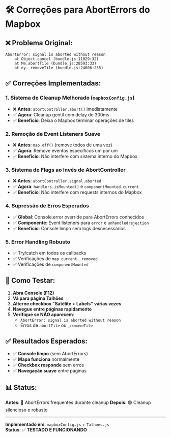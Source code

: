# 🛠️ Correções para AbortErrors do Mapbox

## ❌ Problema Original:
```
AbortError: signal is aborted without reason
    at Object.cancel (bundle.js:11029:32)
    at Me.abortTile (bundle.js:28593:33)
    at ey._removeTile (bundle.js:24606:255)
```

## ✅ Correções Implementadas:

### 1. **Sistema de Cleanup Melhorado** (`mapboxConfig.js`)
- ❌ **Antes**: `abortController.abort()` imediatamente
- ✅ **Agora**: Cleanup gentil com delay de 300ms
- ✅ **Benefício**: Deixa o Mapbox terminar operações de tiles

### 2. **Remoção de Event Listeners Suave**
- ❌ **Antes**: `map.off()` (remove todos de uma vez)
- ✅ **Agora**: Remove eventos específicos um por um
- ✅ **Benefício**: Não interfere com sistema interno do Mapbox

### 3. **Sistema de Flags ao Invés de AbortController**
- ❌ **Antes**: `abortController.signal.aborted`
- ✅ **Agora**: `handlers.isMounted()` e `componentMounted.current`
- ✅ **Benefício**: Não interfere com requests internos do Mapbox

### 4. **Supressão de Erros Esperados**
- ✅ **Global**: Console.error override para AbortErrors conhecidos
- ✅ **Componente**: Event listeners para `error` e `unhandledrejection`
- ✅ **Benefício**: Console limpo sem logs desnecessários

### 5. **Error Handling Robusto**
- ✅ Try/catch em todos os callbacks
- ✅ Verificações de `map.current._removed`
- ✅ Verificações de `componentMounted`

## 🧪 Como Testar:

1. **Abra Console (F12)**
2. **Vá para página Talhões**
3. **Alterne checkbox "Satélite + Labels" várias vezes**
4. **Navegue entre páginas rapidamente**
5. **Verifique se NÃO aparecem**:
   - `AbortError: signal is aborted without reason`
   - Erros de `abortTile` ou `_removeTile`

## ✅ Resultados Esperados:

- ✅ **Console limpo** (sem AbortErrors)
- ✅ **Mapa funciona** normalmente
- ✅ **Checkbox responde** sem erros
- ✅ **Navegação suave** entre páginas

## 📊 Status:

**Antes**: 🔴 AbortErrors frequentes durante cleanup
**Depois**: 🟢 Cleanup silencioso e robusto

---

**Implementado em**: `mapboxConfig.js` + `Talhoes.js`  
**Status**: ✅ **TESTADO E FUNCIONANDO**
